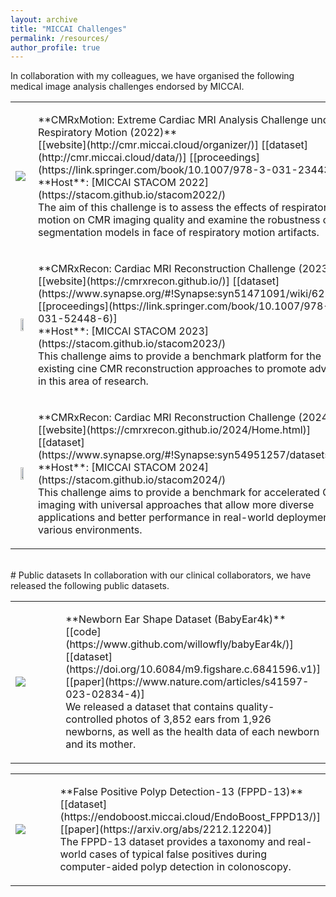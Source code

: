 ```yaml
---
layout: archive
title: "MICCAI Challenges"
permalink: /resources/
author_profile: true
---
```


In collaboration with my colleagues, we have organised the following medical image analysis challenges endorsed by MICCAI.  

<table>
	<tr>
	    <td width="40%"><img  src="{{ base_path }}/images/CMRxMotion.gif"></td>
	    <td width="60%"><p markdown="1">**CMRxMotion: Extreme Cardiac MRI Analysis Challenge under Respiratory Motion (2022)**<br>
      [[website](http://cmr.miccai.cloud/organizer/)] [[dataset](http://cmr.miccai.cloud/data/)] [[proceedings](https://link.springer.com/book/10.1007/978-3-031-23443-9)]<br>
      **Host**: [MICCAI STACOM 2022](https://stacom.github.io/stacom2022/)<br>
      The aim of this challenge is to assess the effects of respiratory motion on CMR imaging quality and examine the robustness of segmentation models in face of respiratory motion artifacts.
      </p></td>
	</tr>
	<tr>
			<td width="40%" align="center"><img  src="{{ base_path }}/images/CMRxRecon.jpeg" style="width: 50%"></td>
	    <td width="60%"><p markdown="1">**CMRxRecon: Cardiac MRI Reconstruction Challenge (2023)**<br>
			[[website](https://cmrxrecon.github.io/)] [[dataset](https://www.synapse.org/#!Synapse:syn51471091/wiki/622170)] [[proceedings](https://link.springer.com/book/10.1007/978-3-031-52448-6)]<br>
			**Host**: [MICCAI STACOM 2023](https://stacom.github.io/stacom2023/)<br>
      This challenge aims to provide a benchmark platform for the existing cine CMR reconstruction approaches to promote advances in this area of research.
      </p></td>
	</tr>
	<tr>
			<td width="40%" align="center"><img  src="{{ base_path }}/images/CMRxRecon24.png" style="width: 50%"></td>
			<td width="60%"><p markdown="1">**CMRxRecon: Cardiac MRI Reconstruction Challenge (2024)**<br>
			[[website](https://cmrxrecon.github.io/2024/Home.html)] [[dataset](https://www.synapse.org/#!Synapse:syn54951257/datasets/)] <br>
			**Host**: [MICCAI STACOM 2024](https://stacom.github.io/stacom2024/)<br>
			This challenge aims to provide a benchmark for accelerated CMR imaging with universal approaches that allow more diverse applications and better performance in real-world deployment in various environments.
			</p></td>
	</tr>
</table>

<br>
# Public datasets
In collaboration with our clinical collaborators, we have released the following public datasets.  
<table>
	<tr>
	    <td width="40%"><img  src="{{ base_path }}/images/BabyEar4k.png"></td>
	    <td width="60%"><p markdown="1">**Newborn Ear Shape Dataset (BabyEar4k)**<br>
      [[code](https://www.github.com/willowfly/babyEar4k/)] [[dataset](https://doi.org/10.6084/m9.figshare.c.6841596.v1)] [[paper](https://www.nature.com/articles/s41597-023-02834-4)]<br>
			We released a dataset that contains quality-controlled photos of 3,852 ears from 1,926 newborns, as well as the health data of each newborn and its mother.
      </p></td>
	</tr>
</table>
<table>
	<tr>
	    <td width="40%"><img  src="{{ base_path }}/images/FPPD13.png"></td>
	    <td width="60%"><p markdown="1">**False Positive Polyp Detection-13 (FPPD-13)**<br>
      [[dataset](https://endoboost.miccai.cloud/EndoBoost_FPPD13/)] [[paper](https://arxiv.org/abs/2212.12204)]<br>
      The FPPD-13 dataset provides a taxonomy and real-world cases of typical false positives during computer-aided polyp detection in colonoscopy.
      </p></td>
	</tr>
</table>
